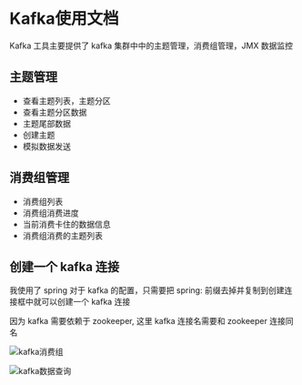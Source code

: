 # Kafka使用文档

Kafka 工具主要提供了 kafka 集群中中的主题管理，消费组管理，JMX 数据监控

## 主题管理

* 查看主题列表，主题分区
* 查看主题分区数据
* 主题尾部数据
* 创建主题
* 模拟数据发送

## 消费组管理

* 消费组列表
* 消费组消费进度
* 当前消费卡住的数据信息
* 消费组消费的主题列表

## 创建一个 kafka 连接

我使用了 spring 对于 kafka 的配置，只需要把 spring: 前缀去掉并复制到创建连接框中就可以创建一个 kafka 连接

因为 kafka 需要依赖于 zookeeper, 这里 kafka 连接名需要和 zookeeper 连接同名 


![kafka消费组](http://pic.yupoo.com/sanri1993/12de473e/e6616cfd.png)

![kafka数据查询](http://pic.yupoo.com/sanri1993/6c895960/532fb639.png)